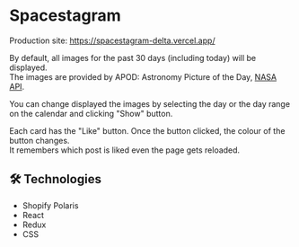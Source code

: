 # Spacestagram

Production site: https://spacestagram-delta.vercel.app/

By default, all images for the past 30 days (including today) will be displayed.
<br/>The images are provided by APOD: Astronomy Picture of the Day, [NASA API](https://api.nasa.gov/).

You can change displayed the images by selecting the day or the day range on the calendar and clicking "Show" button. 

Each card has the "Like" button. Once the button clicked, the colour of the button changes.
<br/>It remembers which post is liked even the page gets reloaded.

## 🛠️ Technologies
- Shopify Polaris
- React
- Redux
- CSS
